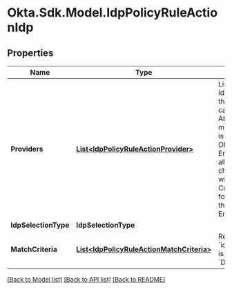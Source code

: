 # Okta.Sdk.Model.IdpPolicyRuleActionIdp

## Properties

Name | Type | Description | Notes
------------ | ------------- | ------------- | -------------
**Providers** | [**List&lt;IdpPolicyRuleActionProvider&gt;**](IdpPolicyRuleActionProvider.md) | List of configured Identity Providers that a given Rule can route to. Ability to define multiple providers is a part of the Okta Identity Engine. This allows users to choose a Provider when they sign in. Contact support for information on the Identity Engine. | [optional] 
**IdpSelectionType** | **IdpSelectionType** |  | [optional] 
**MatchCriteria** | [**List&lt;IdpPolicyRuleActionMatchCriteria&gt;**](IdpPolicyRuleActionMatchCriteria.md) | Required if &#x60;idpSelectionType&#x60; is set to &#x60;DYNAMIC&#x60; | [optional] 

[[Back to Model list]](../README.md#documentation-for-models) [[Back to API list]](../README.md#documentation-for-api-endpoints) [[Back to README]](../README.md)

